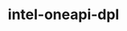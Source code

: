 ---
title: "intel-oneapi-dpl"
layout: cache
categories: [package, develop-2023-11-26]
meta: {"versions": ["2022.2.0"], "compilers": ["oneapi@=2023.2.0"], "oss": ["ubuntu20.04"], "platforms": ["linux"], "targets": ["x86_64_v3"], "stacks": ["e4s-oneapi", "root"], "num_specs": 1, "num_specs_by_stack": {"root": 1, "e4s-oneapi": 1}}
spec_details: [{"hash": "fy6jokgqlcx2xase65rirmq3zptksx6u", "compiler": "oneapi@=2023.2.0", "versions": ["2022.2.0"], "os": "ubuntu20.04", "platform": "linux", "target": "x86_64_v3", "variants": ["build_system=generic", "+envmods"], "stacks": ["root", "e4s-oneapi"], "size": "-", "tarball": "https://binaries.spack.io/releases/develop-2023-11-26/build_cache/linux-ubuntu20.04-x86_64_v3/oneapi-2023.2.0/intel-oneapi-dpl-2022.2.0/linux-ubuntu20.04-x86_64_v3-oneapi-2023.2.0-intel-oneapi-dpl-2022.2.0-fy6jokgqlcx2xase65rirmq3zptksx6u.spack"}]
---